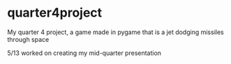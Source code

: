 # quarter4project
My quarter 4 project, a game made in pygame that is a jet dodging missiles through space

5/13 worked on creating my mid-quarter presentation

